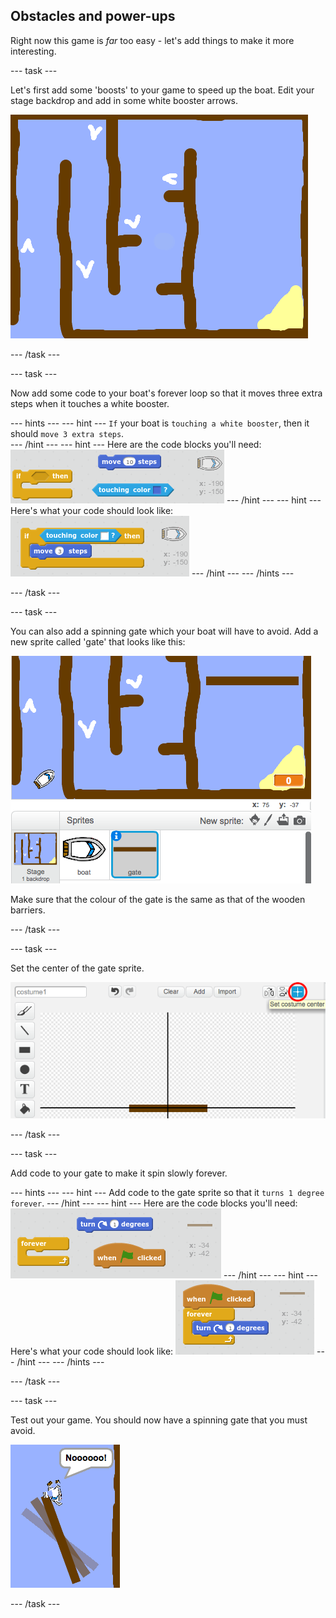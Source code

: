 ## Obstacles and power-ups

Right now this game is _far_ too easy - let's add things to make it more interesting.

--- task ---

Let's first add some 'boosts' to your game to speed up the boat. Edit your stage backdrop and add in some white booster arrows.

 ![screenshot](images/boat-boost.png)

--- /task ---

--- task ---

Now add some code to your boat's forever loop so that it moves three extra steps when it touches a white booster.

--- hints ---
--- hint ---
`If` your boat is `touching a white booster`, then it should `move 3 extra steps`.  
--- /hint ---
--- hint ---
Here are the code blocks you'll need:
![screenshot](images/boat-boost-blocks.png)
--- /hint ---
--- hint ---
Here's what your code should look like:
![screenshot](images/boat-boost-code.png)
--- /hint ---
--- /hints ---

--- /task ---

--- task ---

You can also add a spinning gate which your boat will have to avoid. Add a new sprite called 'gate' that looks like this:

 ![screenshot](images/boat-gate.png)

 Make sure that the colour of the gate is the same as that of the wooden barriers.

--- /task ---

--- task ---

Set the center of the gate sprite.

 ![screenshot](images/boat-center.png)

--- /task ---

--- task ---

Add code to your gate to make it spin slowly forever.

--- hints ---
--- hint ---
Add code to the gate sprite so that it `turns 1 degree` `forever`.
--- /hint ---
--- hint ---
Here are the code blocks you'll need:
![screenshot](images/boat-spin-blocks.png)
--- /hint ---
--- hint ---
Here's what your code should look like:
![screenshot](images/boat-spin-code.png)
--- /hint ---
--- /hints ---

--- /task ---

--- task ---

Test out your game. You should now have a spinning gate that you must avoid.

 ![screenshot](images/boat-gate-test.png)

--- /task ---
